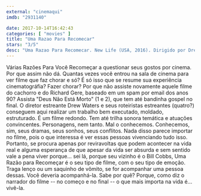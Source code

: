 ```yaml
---
external: "cinemaqui"
imdb: "2931140"

date: 2017-10-14T16:42:43
categories: [ "movies" ]
title: "Uma Razao Para Recomecar"
stars: "3/5"
desc: "Uma Razao Para Recomecar. New Life (USA, 2016). Dirigido por Drew Waters. Escrito por Erin Bethea, Candice Irion, Josh Spake, Drew Waters. Com James Marsters (William Morton), Barry Corbin (Oscar), Terry O'Quinn (Dr. Sumrall), Bill Cobbs (Mr. Charles), Erin Bethea (Ava Kennedy), Kris Lemche (Michael), Jonathan Patrick Moore (Ben Morton), Irma P. Hall (Margaret), Drew Waters (New York Client)."
---
```

Várias Razões Para Você Recomeçar a questionar seus gostos por cinema. Por que assim não dá. Quantas vezes você entrou na sala de cinema para ver filme que faz chorar e só? É só isso que se resume sua experiência cinematográfia? Fazer chorar? Por que não assiste novamente aquele filme do cachorro e do Richard Gere, baseado em um spam por email dos anos 90? Assista "Deus Não Está Morto" (1 e 2), que tem até bandinha gospel no final. O diretor estreante Drew Waters e seus roteiristas estreantes (quatro?) conseguem aqui realizar um trabalho bem executado, moldado, estruturado. É um filme redondo. Tem até trilha sonora temática e atuações convincentes. Personagens, nem tanto. Mal o conhecemos. Conhecemos, sim, seus dramas, seus sonhos, seus conflitos. Nada disso parece importar no filme, pois o que interessa é ver essas pessoas vivenciando tudo isso. Portanto, se procura apenas por reviravoltas que podem acontecer na vida real e alguma esperança de que apesar da vida ser absurda e sem sentido vale a pena viver porque... sei lá, porque seu vizinho é o Bill Cobbs, Uma Razão para Recomeçar é o seu tipo de filme, com o seu tipo de emoção. Traga lenço ou um saquinho de vômito, se for acompanhar uma pessoa dessas. Você deveria acompanhá-la. Sabe por quê? Porque, como diz o narrador do filme -- no começo e no final -- o que mais importa na vida é... vivê-la.
